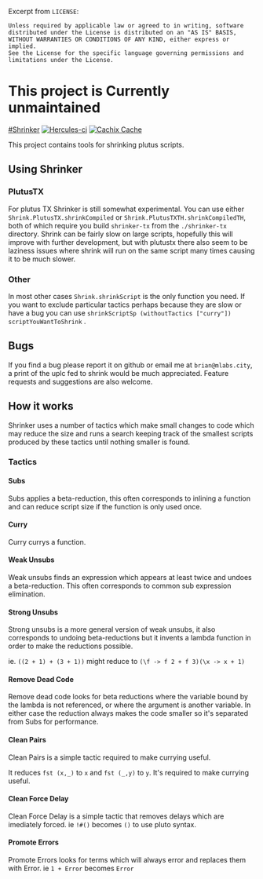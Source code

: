 Excerpt from `LICENSE`:
```
Unless required by applicable law or agreed to in writing, software
distributed under the License is distributed on an "AS IS" BASIS,
WITHOUT WARRANTIES OR CONDITIONS OF ANY KIND, either express or implied.
See the License for the specific language governing permissions and
limitations under the License.
```
# This project is Currently unmaintained

[#Shrinker](#Shrinker)
[![Hercules-ci][Herc badge]][Herc link]
[![Cachix Cache][Cachix badge]][Cachix link]

[Herc badge]: https://img.shields.io/badge/ci--by--hercules-green.svg
[Herc link]: https://hercules-ci.com/github/Orbis-Tertius/Shrinker
[Cachix badge]: https://img.shields.io/badge/cachix-public_plutonomicon-blue.svg
[Cachix link]: https://private-plutonomicon.cachix.org
This project contains tools for shrinking plutus scripts.

## Using Shrinker

### PlutusTX

For plutus TX Shrinker is still somewhat experimental. You can use either `Shrink.PlutusTX.shrinkCompiled` or `Shrink.PlutusTXTH.shrinkCompiledTH`, both of which require you build `shrinker-tx` from the `./shrinker-tx` directory. Shrink can be fairly slow on large scripts, hopefully this will improve with further development, but with plutustx there also seem to be laziness issues where shrink will run on the same script many times causing it to be much slower.

### Other

In most other cases `Shrink.shrinkScript` is the only function you need. If you want to exclude particular tactics perhaps because they are slow or have a bug you can use `shrinkScriptSp (withoutTactics ["curry"]) scriptYouWantToShrink` .

## Bugs

If you find a bug please report it on github or email me at `brian@mlabs.city`, a print of the uplc fed to shrink would be much appreciated. Feature requests and suggestions are also welcome.

## How it works

Shrinker uses a number of tactics which make small changes to code which may reduce the size and runs a search keeping track of the smallest scripts produced by these tactics until nothing smaller is found.

### Tactics

#### Subs

Subs applies a beta-reduction, this often corresponds to inlining a function and can reduce script size if the function is only used once.

#### Curry

Curry currys a function.

#### Weak Unsubs

Weak unsubs finds an expression which appears at least twice and undoes a beta-reduction. This often corresponds to common sub expression elimination.

#### Strong Unsubs

Strong unsubs is a more general version of weak unsubs, it also corresponds to undoing beta-reductions but it invents a lambda function in order to make the reductions possible.

ie. `((2 + 1) + (3 + 1))` might reduce to `(\f -> f 2 + f 3)(\x -> x + 1)`

#### Remove Dead Code

Remove dead code looks for beta reductions where the variable bound by the lambda is not referenced, or where the argument is another variable. In either case the reduction always makes the code smaller so it's separated from Subs for performance.

#### Clean Pairs

Clean Pairs is a simple tactic required to make currying useful.

It reduces `fst (x,_)` to `x` and `fst (_,y)` to `y`. It's required to make currying useful.

#### Clean Force Delay

Clean Force Delay is a simple tactic that removes delays which are imediately forced.
ie `!#()` becomes `()` to use pluto syntax.

#### Promote Errors

Promote Errors looks for terms which will always error and replaces them with Error.
ie `1 + Error` becomes `Error`
